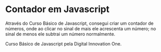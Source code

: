 # Contador em Javascript

Através do Curso Básico de Javascript, consegui criar um contador de números, onde ao clicar no sinal de mais ele acrescenta um número; no sinal de menos ele subtrai um número normalmente.

Curso Básico de Javascript pela Digital Innovation One.
